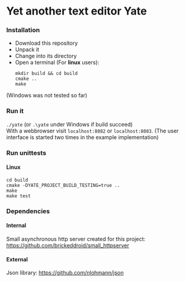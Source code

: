 # Yet another text editor Yate

### Installation

- Download this repository
- Unpack it
- Change into its directory
- Open a terminal (For <b>linux</b> users):<br>
  ```
  mkdir build && cd build
  cmake ..
  make
  ```

(Windows was not tested so far)

### Run it
```./yate``` (or ```.\yate``` under Windows if build succeed)<br>
With a webbrowser visit ```localhost:8082``` or ```localhost:8083```. (The user interface is started two times in the example implementation)

### Run unittests
#### Linux
  ```
  cd build
  cmake -DYATE_PROJECT_BUILD_TESTING=true ..
  make
  make test
  ```

### Dependencies
#### Internal
Small asynchronous http server created for this project:<br>
https://github.com/brickeddroid/small_httpserver
#### External
Json library: https://github.com/nlohmann/json
